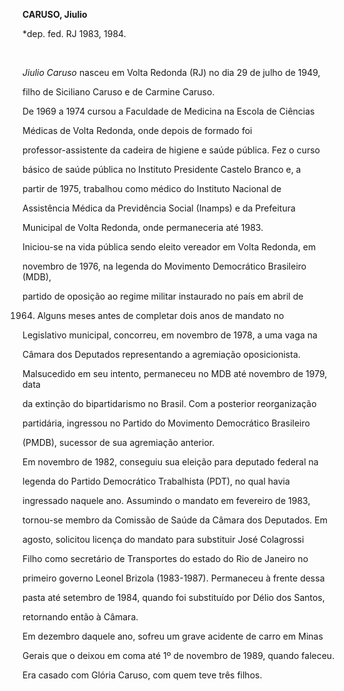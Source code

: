**CARUSO, Jiulio**



\*dep. fed. RJ 1983, 1984.



 



*Jiulio Caruso* nasceu em Volta Redonda (RJ) no dia 29 de julho de 1949,

filho de Siciliano Caruso e de Carmine Caruso.



De 1969 a 1974 cursou a Faculdade de Medicina na Escola de Ciências

Médicas de Volta Redonda, onde depois de formado foi

professor-assistente da cadeira de higiene e saúde pública. Fez o curso

básico de saúde pública no Instituto Presidente Castelo Branco e, a

partir de 1975, trabalhou como médico do Instituto Nacional de

Assistência Médica da Previdência Social (Inamps) e da Prefeitura

Municipal de Volta Redonda, onde permaneceria até 1983.



Iniciou-se na vida pública sendo eleito vereador em Volta Redonda, em

novembro de 1976, na legenda do Movimento Democrático Brasileiro (MDB),

partido de oposição ao regime militar instaurado no país em abril de

1964. Alguns meses antes de completar dois anos de mandato no

Legislativo municipal, concorreu, em novembro de 1978, a uma vaga na

Câmara dos Deputados representando a agremiação oposicionista.

Malsucedido em seu intento, permaneceu no MDB até novembro de 1979, data

da extinção do bipartidarismo no Brasil. Com a posterior reorganização

partidária, ingressou no Partido do Movimento Democrático Brasileiro

(PMDB), sucessor de sua agremiação anterior.



Em novembro de 1982, conseguiu sua eleição para deputado federal na

legenda do Partido Democrático Trabalhista (PDT), no qual havia

ingressado naquele ano. Assumindo o mandato em fevereiro de 1983,

tornou-se membro da Comissão de Saúde da Câmara dos Deputados. Em

agosto, solicitou licença do mandato para substituir José Colagrossi

Filho como secretário de Transportes do estado do Rio de Janeiro no

primeiro governo Leonel Brizola (1983-1987). Permaneceu à frente dessa

pasta até setembro de 1984, quando foi substituído por Délio dos Santos,

retornando então à Câmara.



Em dezembro daquele ano, sofreu um grave acidente de carro em Minas

Gerais que o deixou em coma até 1º de novembro de 1989, quando faleceu.



Era casado com Glória Caruso, com quem teve três filhos.



 



